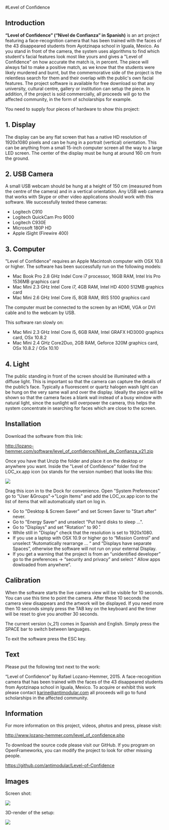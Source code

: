 #Level of Confidence

## Introduction
**“Level of Confidence” (“Nivel de Confianza” in Spanish)** is an art project featuring a face-recognition camera that has been trained with the faces of the 43 disappeared students from Ayotzinapa school in Iguala, Mexico. As you stand in front of the camera, the system uses algorithms to find which student's facial features look most like yours and gives a "Level of Confidence" on how accurate the match is, in percent. The piece will always fail to make a positive match, as we know that the students were likely murdered and burnt, but the commemorative side of the project is the relentless search for them and their overlap with the public's own facial features. The project software is available for free download so that any university, cultural centre, gallery or institution can setup the piece. In addition, if the project is sold commercially, all proceeds will go to the affected community, in the form of scholarships for example.

You need to supply four pieces of hardware to show this project:


## 1. Display
The display can be any flat screen that has a native HD resolution of 1920x1080 pixels and can be hung in a portrait (vertical) orientation. This can be anything from a small 15-inch computer screen all the way to a large LED screen. The center of the display must be hung at around 160 cm from the ground.

## 2. USB Camera
A small USB webcam should be hung at a height of 150 cm (measured from the centre of the camera) and in a vertical orientation. Any USB web camera that works with Skype or other video applications should work with this software. We successfully tested these cameras:
- Logitech C910
- Logitech QuickCam Pro 9000
- Logitech C930E
- Microsoft 180P HD
- Apple iSight (Firewire 400)

## 3. Computer
"Level of Confidence" requires an Apple Macintosh computer with OSX 10.8 or higher. The software has been successfully run on the following models:
- Mac Book Pro 2.8 GHz Indel Core i7 processor, 16GB RAM, Intel Iris Pro 1536MB graphics card
- Mac Mini 2.3 GHz Intel Core i7, 4GB RAM, Intel HD 4000 512MB graphics card
- Mac Mini 2.6 GHz Intel Core i5, 8GB RAM, IRIS 5100 graphics card

The computer must be connected to the screen by an HDMI, VGA or DVI cable and to the webcam by USB.

This software ran slowly on:
- Mac Mini 2.3 GHz Intel Core i5, 6GB RAM, Intel GRAFX HD3000 graphics card, OSx 10.8.2
- Mac Mini 2.4 GHz Core2Duo, 2GB RAM, Geforce 320M graphics card, OSx 10.8.2 / OSx 10.10

## 4. Light
The public standing in front of the screen should be illuminated with a diffuse light. This is important so that the camera can capture the details of the public’s face. Typically a fluorescent or quartz halogen wash light can be hung on the very same wall and over the display. Ideally the piece will be shown so that the camera faces a blank wall instead of a busy window with natural light, since the sunlight will overpower the camera, this helps the system concentrate in searching for faces which are close to the screen.

## Installation
Download the software from this link: 

<http://lozano-hemmer.com/software/level_of_confidence/Nivel_de_Confianza_v21.zip>

Once you have that Unzip the folder and place it on the desktop or anywhere you want. Inside the "Level of Confidence" folder find the LOC_xx.app icon (xx stands for the version number) that looks like this:

![](https://raw.githubusercontent.com/antimodular/Level-of-Confidence/master/images/icon_small.png)

Drag this icon in to the Dock for convenience. Open "System Preferences"
go to "User &Groups"->"Login Items" and add the LOC_xx.app icon to the list of items that will automatically start on log in.
- Go to "Desktop & Screen Saver" and set Screen Saver to "Start after" never.
- Go to "Energy Saver" and unselect "Put hard disks to sleep ...".
- Go to "Displays" and set "Rotation" to 90 ̊. 
- While still in "Display" check that the resolution is set to 1920x1080.
- If you use a laptop with OSX 10.9 or higher go to “Mission Control” and unselect “Automatically rearrange ... “ and “Displays have separate Spaces”, otherwise the software will not run on your external Display.
- If you get a warning that the project is from an “unidentified developer” go to the preferences -> “security and privacy” and select “ Allow apps dowloaded from anywhere”.


## Calibration
When the software starts the live camera view will be visible for 10 seconds. You can use this time to point the camera. After these 10 seconds the camera view disappears and the artwork will be displayed. If you need more then 10 seconds simply press the TAB key on the keyboard and the timer will be reset to give you another 30 seconds.

The current version (v_21) comes in Spanish and English. Simply press the SPACE bar to switch between languages.

To exit the software press the ESC key.

## Text
Please put the following text next to the work:

“Level of Confidence” by Rafael Lozano-Hemmer, 2015. A face-recognition camera that has been trained with the faces of the 43 disappeared students from Ayotzinapa school in Iguala, Mexico. To acquire or exhibit this work please contact <karine@antimodular.com> all proceeds will go to fund scholarships in the affected community.


## Information
For more information on this project, videos, photos and press, please visit: 

<http://www.lozano-hemmer.com/level_of_confidence.php>

To download the source code please visit our GitHub. If you program on OpenFrameworks, you can modify the project to look for other missing people. 

<https://github.com/antimodular/Level-of-Confidence>

## Images
Screen shot:

![](https://raw.githubusercontent.com/antimodular/Level-of-Confidence/master/images/Screen_Shot.png)

3D-render of the setup:

![](https://raw.githubusercontent.com/antimodular/Level-of-Confidence/master/images/3d_model.png)